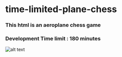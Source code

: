 # time-limited-plane-chess

### This html is an aeroplane chess game
### Development Time limit : 180 minutes
![alt text](https://github.com/DixonYeung/time-limited-plane-chess/blob/main/Screenshot-2021-03-26-011254.jpg?raw=true)
